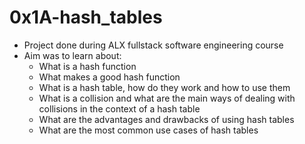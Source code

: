 # 0x1A-hash_tables
- Project done during ALX fullstack software engineering course
- Aim was to learn about:
	- What is a hash function
	- What makes a good hash function
	- What is a hash table, how do they work and how to use them
	- What is a collision and what are the main ways of dealing with collisions in the context of a hash table
	- What are the advantages and drawbacks of using hash tables
	- What are the most common use cases of hash tables
